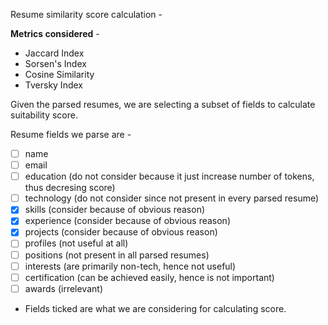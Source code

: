 Resume similarity score calculation - 

**Metrics considered** -

* Jaccard Index
* Sorsen's Index
* Cosine Similarity
* Tversky Index

Given the parsed resumes, we are selecting a subset of fields to calculate suitability score.

Resume fields we parse are -

* [ ] name
* [ ] email
* [ ] education (do not consider because it just increase number of tokens, thus decresing score)
* [ ] technology (do not consider since not present in every parsed resume)
* [X] skills (consider because of obvious reason)
* [X] experience (consider because of obvious reason)
* [X] projects (consider because of obvious reason)
* [ ] profiles (not useful at all)
* [ ] positions (not present in all parsed resumes)
* [ ] interests (are primarily non-tech, hence not useful)
* [ ] certification (can be achieved easily, hence is not important)
* [ ] awards (irrelevant)

* Fields ticked are what we are considering for calculating score.
